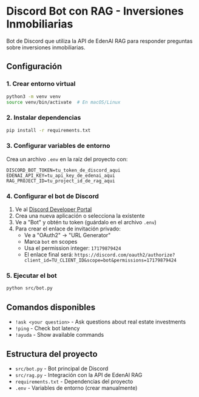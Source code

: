 # Discord Bot con RAG - Inversiones Inmobiliarias

Bot de Discord que utiliza la API de EdenAI RAG para responder preguntas sobre inversiones inmobiliarias.

## Configuración

### 1. Crear entorno virtual
```bash
python3 -m venv venv
source venv/bin/activate  # En macOS/Linux
```

### 2. Instalar dependencias
```bash
pip install -r requirements.txt
```

### 3. Configurar variables de entorno
Crea un archivo `.env` en la raíz del proyecto con:

```
DISCORD_BOT_TOKEN=tu_token_de_discord_aqui
EDENAI_API_KEY=tu_api_key_de_edenai_aqui
RAG_PROJECT_ID=tu_project_id_de_rag_aqui
```

### 4. Configurar el bot de Discord

1. Ve al [Discord Developer Portal](https://discord.com/developers/applications/)
2. Crea una nueva aplicación o selecciona la existente
3. Ve a "Bot" y obtén tu token (guárdalo en el archivo `.env`)
4. Para crear el enlace de invitación privado:
   - Ve a "OAuth2" → "URL Generator"
   - Marca `bot` en scopes
   - Usa el permission integer: `17179879424`
   - El enlace final será: `https://discord.com/oauth2/authorize?client_id=TU_CLIENT_ID&scope=bot&permissions=17179879424`

### 5. Ejecutar el bot
```bash
python src/bot.py
```

## Comandos disponibles

- `!ask <your question>` - Ask questions about real estate investments
- `!ping` - Check bot latency
- `!ayuda` - Show available commands

## Estructura del proyecto

- `src/bot.py` - Bot principal de Discord
- `src/rag.py` - Integración con la API de EdenAI RAG
- `requirements.txt` - Dependencias del proyecto
- `.env` - Variables de entorno (crear manualmente)
